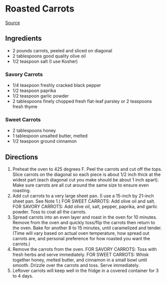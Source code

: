 # Roasted Carrots
[Source](https://www.chelseasmessyapron.com/roasted-carrots/)

## Ingredients
- 2 pounds carrots, peeled and sliced on diagonal
- 2 tablespoons good quality olive oil
- 1/2 teaspoon salt (I use Kosher)

### Savory Carrots
- 1/4 teaspoon freshly cracked black pepper
- 1/2 teaspoon paprika
- 1/2 teaspoon garlic powder
- 2 tablespoons finely chopped fresh flat-leaf parsley or 2 teaspoons fresh thyme

### Sweet Carrots
- 2 tablespoons honey
- 1 tablespoon unsalted butter, melted
- 1/2 teaspoon ground cinnamon

## Directions
1. Preheat the oven to 425 degrees F. Peel the carrots and cut off the tops. Slice carrots on the diagonal so each piece is about 1/2 inch thick at the widest part (each diagonal cut you make should be about 1 inch apart). Make sure carrots are all cut around the same size to ensure even roasting.
1. Add cut carrots to a very large sheet pan. (I use a 15-inch by 21-inch sheet pan. See Note 1.) FOR SWEET CARROTS: Add olive oil and salt. FOR SAVORY CARROTS: Add olive oil, salt, pepper, paprika, and garlic powder. Toss to coat all the carrots.
1. Spread carrots into an even layer and roast in the oven for 10 minutes. Remove from the oven and quickly toss/flip the carrots then return to the oven. Bake for another 8 to 15 minutes, until caramelized and tender. (Time will vary based on actual oven temperature, how spread out carrots are, and personal preference for how roasted you want the carrots.)
1. Remove the carrots from the oven. FOR SAVORY CARROTS: Toss with fresh herbs and serve immediately. FOR SWEET CARROTS: Whisk together honey, melted butter, and cinnamon in a small bowl until smooth. Drizzle over the carrots and toss. Serve immediately.
1. Leftover carrots will keep well in the fridge in a covered container for 3 to 4 days.